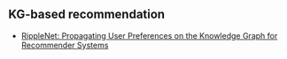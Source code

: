 ## KG-based recommendation

- [RippleNet: Propagating User Preferences on the Knowledge Graph for Recommender Systems](https://arxiv.org/abs/1803.03467)
